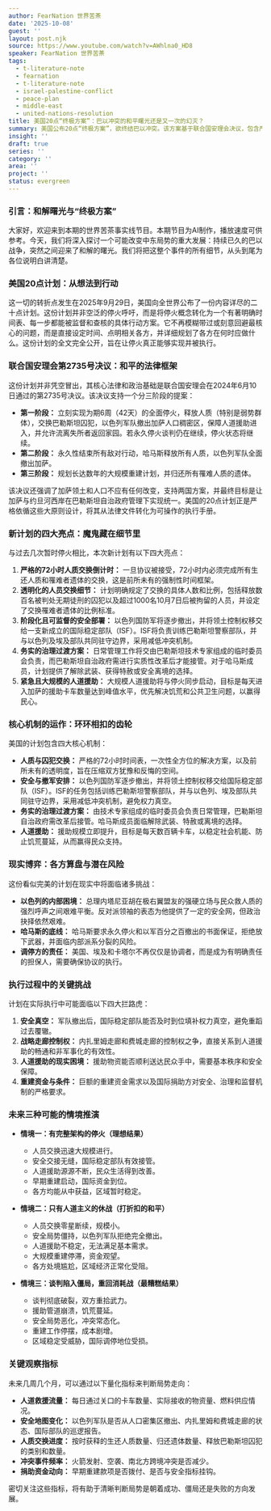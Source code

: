 ```yaml
---
author: FearNation 世界苦茶
date: '2025-10-08'
guest: ''
layout: post.njk
source: https://www.youtube.com/watch?v=AWhlna0_HD8
speaker: FearNation 世界苦茶
tags:
  - t-literature-note
  - fearnation
  - t-literature-note
  - israel-palestine-conflict
  - peace-plan
  - middle-east
  - united-nations-resolution
title: 美国20点“终极方案”：巴以冲突的和平曙光还是又一次的幻灭？
summary: 美国公布20点“终极方案”，欲终结巴以冲突。该方案基于联合国安理会决议，包含严格人质交换、分阶段安全撤军、务实过渡治理及大规模人道援助。然而，实际执行面临以色列内部政治博弈、哈马斯底线、安全真空、战略走廊控制权、援助困境及巨额重建资金等挑战。未来走向存在三种可能：完整架构的停火、有条件的人道休战，或重回消耗战。关注人道援助流量、安全地图、人质交换进度、冲突频率及捐助资金动向，将是判断局势的关键指标。
insight: ''
draft: true
series: ''
category: ''
area: ''
project: ''
status: evergreen
---
```

### 引言：和解曙光与“终极方案”

大家好，欢迎来到本期的世界苦茶事实线节目。本期节目为AI制作，播放速度可供参考。今天，我们将深入探讨一个可能改变中东局势的重大发展：持续已久的巴以战争，突然之间迎来了和解的曙光。我们将把这整个事件的所有细节，从头到尾为各位说明白讲清楚。

### 美国20点计划：从想法到行动

这一切的转折点发生在2025年9月29日，美国向全世界公布了一份内容详尽的二十点计划。这份计划并非空泛的停火呼吁，而是将停火概念转化为一个有著明确时间表、每一步都能被监督和查核的具体行动方案。它不再模糊带过或刻意回避最核心的问题，而是直接设定时间、点明相关各方，并详细规划了各方在何时应做什么。这份计划的全文完全公开，旨在让停火真正能够实现并被执行。

### 联合国安理会第2735号决议：和平的法律框架

这份计划并非凭空冒出，其核心法律和政治基础是联合国安理会在2024年6月10日通过的第2735号决议。该决议支持一个分三阶段的提案：

*   **第一阶段：** 立刻实现为期6周（42天）的全面停火，释放人质（特别是弱势群体），交换巴勒斯坦囚犯，以色列军队撤出加萨人口稠密区，保障人道援助进入，并允许流离失所者返回家园。若永久停火谈判仍在继续，停火状态将继续。
*   **第二阶段：** 永久性结束所有敌对行动，哈马斯释放所有人质，以色列军队全面撤出加萨。
*   **第三阶段：** 规划长达数年的大规模重建计划，并归还所有罹难人质的遗体。

该决议还强调了加萨领土和人口不应有任何改变，支持两国方案，并最终目标是让加萨与约旦河西岸在巴勒斯坦自治政府管理下实现统一。美国的20点计划正是严格依循这些大原则设计，将其从法律文件转化为可操作的执行手册。

### 新计划的四大亮点：魔鬼藏在细节里

与过去几次暂时停火相比，本次新计划有以下四大亮点：

1.  **严格的72小时人质交换倒计时：** 一旦协议被接受，72小时内必须完成所有生还人质和罹难者遗体的交换，这是前所未有的强制性时间框架。
2.  **透明化的人员交换细节：** 计划明确规定了交换的具体人数和比例，包括释放数百名被判处无期徒刑的囚犯以及超过1000名10月7日后被拘留的人员，并设定了交换罹难者遗体的比例标准。
3.  **阶段化且可监督的安全部署：** 以色列国防军将逐步撤出，并将领土控制权移交给一支新成立的国际稳定部队（ISF）。ISF将负责训练巴勒斯坦警察部队，并与以色列及埃及部队共同驻守边界，采用减低冲突机制。
4.  **务实的治理过渡方案：** 日常管理工作将交由巴勒斯坦技术专家组成的临时委员会负责，而巴勒斯坦自治政府需进行实质性改革后才能接管。对于哈马斯成员，计划提供了解除武装、获得特赦或安全离境的选择。
5.  **紧急且大规模的人道援助：** 大规模人道援助将与停火同步启动，目标是每天进入加萨的援助卡车数量达到峰值水平，优先解决饥荒和公共卫生问题，以赢得民心。

### 核心机制的运作：环环相扣的齿轮

美国的计划包含四大核心机制：

*   **人质与囚犯交换：** 严格的72小时时间表，一次性全方位的解决方案，以及前所未有的透明度，旨在压缩双方犹豫和反悔的空间。
*   **安全与撤军安排：** 以色列国防军逐步撤出，并将领土控制权移交给国际稳定部队（ISF）。ISF的任务包括训练巴勒斯坦警察部队，并与以色列、埃及部队共同驻守边界，采用减低冲突机制，避免权力真空。
*   **务实的治理过渡方案：** 由技术专家组成的临时委员会负责日常管理，巴勒斯坦自治政府需改革后接管。哈马斯成员面临解除武装、特赦或离境的选择。
*   **人道援助：** 援助规模立即提升，目标是每天数百辆卡车，以稳定社会机能、防止饥荒蔓延，从而赢得民众支持。

### 现实博弈：各方算盘与潜在风险

这份看似完美的计划在现实中将面临诸多挑战：

*   **以色列的内部困境：** 总理内塔尼亚胡在极右翼盟友的强硬立场与民众救人质的强烈呼声之间艰难平衡。反对派领袖的表态为他提供了一定的安全网，但政治抉择依然艰难。
*   **哈马斯的底线：** 哈马斯要求永久停火和以军百分之百撤出的书面保证，拒绝放下武器，并面临内部派系分裂的风险。
*   **调停方的责任：** 美国、埃及和卡塔尔不再仅仅是协调者，而是成为有明确责任的担保人，需要确保协议的执行。

### 执行过程中的关键挑战

计划在实际执行中可能面临以下四大拦路虎：

1.  **安全真空：** 军队撤出后，国际稳定部队能否及时到位填补权力真空，避免重蹈过去覆辙。
2.  **战略走廊控制权：** 内扎里姆走廊和费城走廊的控制权之争，直接关系到人道援助的畅通和非军事化的有效性。
3.  **人道援助的现实困境：** 援助物资能否顺利送达民众手中，需要基本秩序和安全保障。
4.  **重建资金与条件：** 巨额的重建资金需求以及国际捐助方对安全、治理和监督机制的严格要求。

### 未来三种可能的情境推演

*   **情境一：有完整架构的停火（理想结果）**
    *   人员交换迅速大规模进行。
    *   安全交接无缝，国际稳定部队有效接管。
    *   人道援助源源不断，民众生活得到改善。
    *   早期重建启动，国际资金到位。
    *   各方均能从中获益，区域暂时稳定。

*   **情境二：只有人道主义的休战（打折扣的和平）**
    *   人员交换零星断续，规模小。
    *   安全局势僵持，以色列军队拒绝完全撤出。
    *   人道援助不稳定，无法满足基本需求。
    *   大规模重建停滞，资金观望。
    *   各方处境尴尬，区域经济正常化受阻。

*   **情境三：谈判陷入僵局，重回消耗战（最糟糕结果）**
    *   谈判彻底破裂，双方重拾武力。
    *   援助管道崩溃，饥荒蔓延。
    *   安全局势恶化，冲突常态化。
    *   重建工作停摆，成本剧增。
    *   区域稳定受威胁，国际调停地位受损。

### 关键观察指标

未来几周几个月，可以通过以下量化指标来判断局势走向：

*   **人道救援流量：** 每日通过关口的卡车数量、实际接收的物资量、燃料供应情况。
*   **安全地图变化：** 以色列军队是否从人口密集区撤出、内扎里姆和费城走廊的状态、国际部队的巡逻报告。
*   **人质交换进度：** 按时获释的生还人质数量、归还遗体数量、释放巴勒斯坦囚犯的类别和数量。
*   **冲突事件频率：** 火箭发射、空袭、南北方跨境冲突是否减少。
*   **捐助资金动向：** 早期重建款项是否拨付、是否与安全指标挂钩。

密切关注这些指标，将有助于清晰判断局势是朝着成功、僵局还是失败的方向发展。